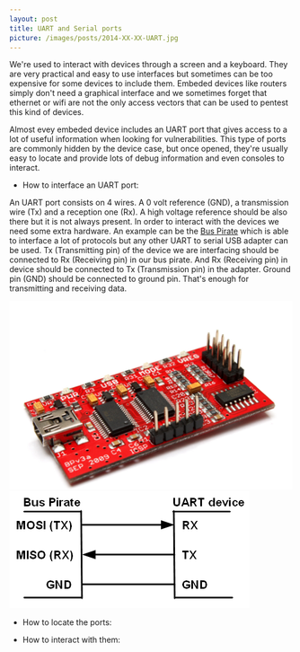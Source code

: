 ```yaml
---
layout: post
title: UART and Serial ports
picture: /images/posts/2014-XX-XX-UART.jpg
---
```


We're used to interact with devices through a screen and a keyboard. They are very practical and easy to use interfaces but sometimes can be too expensive for some devices to include them. Embeded devices like routers
 simply don't need a graphical interface and we sometimes forget that ethernet or wifi are not the only access vectors that can be used to pentest this kind of devices.

Almost evey embeded device includes an UART port that gives access to a lot of useful information when looking for vulnerabilities. This type of ports are commonly hidden by the device case, but once opened,
 they're usually easy to locate and provide lots of debug information and even consoles to interact.

- How to interface an UART port:

An UART port consists on 4 wires. A 0 volt reference (GND), a transmission wire (Tx) and a reception one (Rx). A high voltage reference should be also there but it is not always present.
In order to interact with the devices we need some extra hardware. An example can be the [Bus Pirate](http://dangerousprototypes.com/bus-pirate-manual/) which is able to interface a lot of protocols but any other UART 
to serial USB adapter can be used. Tx (Transmitting pin) of the device we are interfacing should be connected to Rx (Receiving pin) in our bus pirate. And Rx (Receiving pin) in device should be connected to Tx 
(Transmission pin) in the adapter. Ground pin (GND) should be connected to ground pin. That's enough for transmitting and receiving data.

![Bus Pirate](/images/posts/2014-XX-XX-Bus_Pirate.jpg)
![Bus Pirate connection diagram](/images/posts/2014-XX-XX-Bus_Pirate_connection.jpg)

- How to locate the ports:

- How to interact with them:

